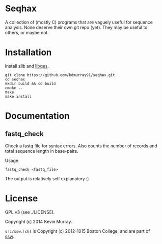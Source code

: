Seqhax
======

A collection of (mostly C) programs that are vaguely useful for sequence
analysis. None deserve their own git repo (yet). They may be useful to others,
or maybe not.

Installation
============

Install zlib and [libqes](https://github.com/kdmurray91/libqes).

    git clone https://github.com/kdmurray91/seqhax.git
    cd seqhax
    mkdir build && cd build
    cmake ..
    make
    make install

Documentation
=============

fastq_check
-----------

Check a fastq file for syntax errors. Also counts the number of records and
total sequence length in base-pairs.

Usage:

    fastq_check <fastq_file>

The output is relatively self explanatory :)


License
=======

GPL v3 (see ./LICENSE).

Copyright (c) 2014 Kevin Murray.


`src/ssw.[ch]` is Copyright (c) 2012-1015 Boston College, and are part of
[ssw](https://github.com/mengyao/Complete-Striped-Smith-Waterman-Library).



